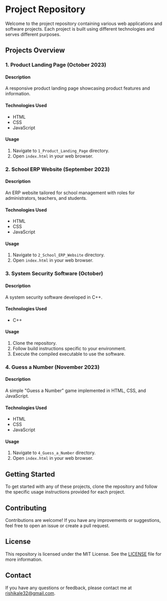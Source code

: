 # Project Repository

Welcome to the project repository containing various web applications and software projects. Each project is built using different technologies and serves different purposes.

## Projects Overview

### 1. Product Landing Page (October 2023)

#### Description
A responsive product landing page showcasing product features and information.

#### Technologies Used
- HTML
- CSS
- JavaScript

#### Usage
1. Navigate to `1_Product_Landing_Page` directory.
2. Open `index.html` in your web browser.

### 2. School ERP Website (September 2023)

#### Description
An ERP website tailored for school management with roles for administrators, teachers, and students.

#### Technologies Used
- HTML
- CSS
- JavaScript

#### Usage
1. Navigate to `2_School_ERP_Website` directory.
2. Open `index.html` in your web browser.

### 3. System Security Software (October)

#### Description
A system security software developed in C++.

#### Technologies Used
- C++

#### Usage
1. Clone the repository.
2. Follow build instructions specific to your environment.
3. Execute the compiled executable to use the software.

### 4. Guess a Number (November 2023)

#### Description
A simple "Guess a Number" game implemented in HTML, CSS, and JavaScript.

#### Technologies Used
- HTML
- CSS
- JavaScript

#### Usage
1. Navigate to `4_Guess_a_Number` directory.
2. Open `index.html` in your web browser.

## Getting Started

To get started with any of these projects, clone the repository and follow the specific usage instructions provided for each project.

## Contributing

Contributions are welcome! If you have any improvements or suggestions, feel free to open an issue or create a pull request.

## License

This repository is licensed under the MIT License. See the [LICENSE](LICENSE) file for more information.

## Contact

If you have any questions or feedback, please contact me at [rishikale32@gmail.com](mailto:rishikale32@gmail.com).
